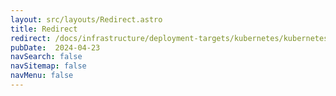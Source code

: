 ```yaml
---
layout: src/layouts/Redirect.astro
title: Redirect
redirect: /docs/infrastructure/deployment-targets/kubernetes/kubernetes-api/
pubDate:  2024-04-23
navSearch: false
navSitemap: false
navMenu: false
---
```

